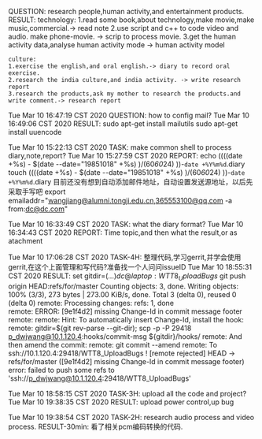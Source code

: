 QUESTION:
    research people,human activity,and entertainment products.
RESULT:
    technology:
    1.read some book,about technology,make movie,make music,commercial.-> read note
    2.use script and c++ to code video and audio. make phone-movie. -> scrip to process movie.
    3.get the human activity data,analyse human activity mode -> human activity model
    
    culture:
    1.exercise the english,and oral english.-> diary to record oral exercise.
    2.research the india culture,and india activity. -> write research report
    3.research the products,ask my mother to research the products.and write comment.-> research report


Tue Mar 10 16:47:19 CST 2020
QUESTION:
    how to config mail?
Tue Mar 10 16:49:06 CST 2020
RESULT:
    sudo apt-get install mailutils
    sudo apt-get install uuencode


Tue Mar 10 15:22:13 CST 2020
TASK:
    make common shell to process diary,note,report?
Tue Mar 10 15:27:59 CST 2020
REPORT:
    echo $(( ($(date +%s) - $(date --date="19851018" +%s) )/(60*60*24) ))-`date +%Y%m%d`.diary
    touch $(( ($(date +%s) - $(date --date="19851018" +%s) )/(60*60*24) ))-`date +%Y%m%d`.diary
    目前还没有想到自动添加邮件地址，自动设置发送源地址，以后先采取手写吧
    export emailaddr="wangjiang@alumni.tongji.edu.cn,365553100@qq.com -a from:dc@dc.com"


Tue Mar 10 16:33:49 CST 2020
TASK:
    what the diary format?
Tue Mar 10 16:34:43 CST 2020
REPORT:
    Time topic,and then what the result,or as atachment


Tue Mar 10 17:06:28 CST 2020
TASK-4H:
    整理代码,学习gerrit,并学会使用gerrit,在这个上面管理和写代码?准备找一个人问问issueID
Tue Mar 10 18:55:31 CST 2020
RESULT:
    set gitdir=$(...)
    dc@laptop:WTT8_UploadBugs$ git push origin HEAD:refs/for/master
    Counting objects: 3, done.
    Writing objects: 100% (3/3), 273 bytes | 273.00 KiB/s, done.
    Total 3 (delta 0), reused 0 (delta 0)
    remote: Processing changes: refs: 1, done    
    remote: ERROR: [9e1f4d2] missing Change-Id in commit message footer
    remote: 
    remote: Hint: To automatically insert Change-Id, install the hook:
    remote:   gitdir=$(git rev-parse --git-dir); scp -p -P 29418 p_dwjwang@10.1.120.4:hooks/commit-msg ${gitdir}/hooks/
    remote: And then amend the commit:
    remote:   git commit --amend
    remote: 
    To ssh://10.1.120.4:29418/WTT8_UploadBugs
     ! [remote rejected] HEAD -> refs/for/master ([9e1f4d2] missing Change-Id in commit message footer)
    error: failed to push some refs to 'ssh://p_dwjwang@10.1.120.4:29418/WTT8_UploadBugs'


Tue Mar 10 18:58:15 CST 2020
TASK-3H:
    upload all the code and project?
Tue Mar 10 19:38:35 CST 2020
RESULT:
    upload power control,up bug


Tue Mar 10 19:38:54 CST 2020
TASK-2H:
    research audio process and video process.
RESULT-30min:
    看了相关pcm编码转换的代码.


